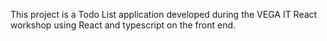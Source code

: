 This project is a Todo List application developed during the VEGA IT React workshop using React and typescript on the front end.